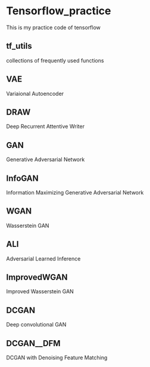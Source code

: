 # Tensorflow_practice
This is my practice code of tensorflow

## tf_utils
collections of frequently used functions

## VAE
Variaional Autoencoder

## DRAW
Deep Recurrent Attentive Writer

## GAN
Generative Adversarial Network

## InfoGAN
Information Maximizing Generative Adversarial Network

## WGAN
Wasserstein GAN

## ALI
Adversarial Learned Inference

## ImprovedWGAN
Improved Wasserstein GAN

## DCGAN
Deep convolutional GAN

## DCGAN__DFM
DCGAN with Denoising Feature Matching
